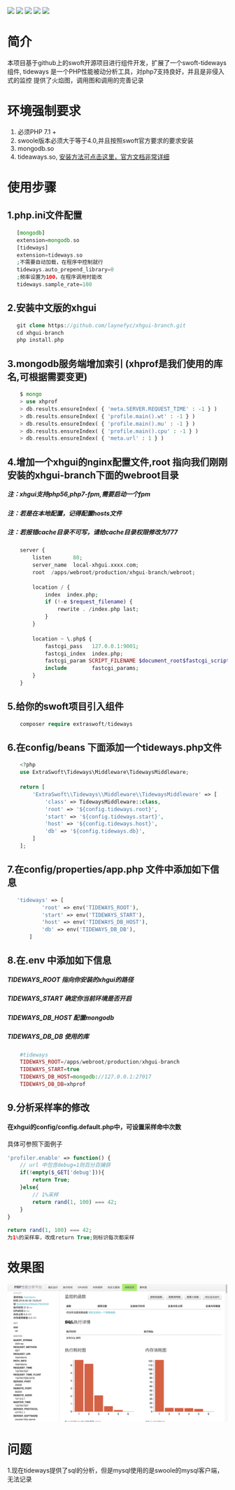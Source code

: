 ![](https://img.shields.io/badge/version-v0.0.0.9-red.svg)
![](https://img.shields.io/badge/php-%3E=7.1-orange.svg)
![](https://img.shields.io/badge/swoole-%3E=4.0-blue.svg)
![](https://img.shields.io/badge/must-mongodb.so-yellow.svg)
![](https://img.shields.io/badge/must-tideways.so-yellow.svg)



# 简介
本项目基于github上的swoft开源项目进行组件开发，扩展了一个swoft-tideways组件,
tideways 是一个PHP性能被动分析工具，对php7支持良好，并且是非侵入式的监控
提供了火焰图，调用图和调用的完善记录

# 环境强制要求

1. 必须PHP 7.1 +
2. swoole版本必须大于等于4.0,并且按照swoft官方要求的要求安装
3. mongodb.so
4. tideaways.so, [安装方法可点击这里，官方文档非常详细](https://tideways.io/profiler/docs/setup/installation)

# 使用步骤

## 1.php.ini文件配置
```php
   [mongodb]
   extension=mongodb.so
   [tideways]
   extension=tideways.so
   ;不需要自动加载，在程序中控制就行
   tideways.auto_prepend_library=0
   ;频率设置为100，在程序调用时能改
   tideways.sample_rate=100
```


## 2.安装中文版的xhgui
```php
   git clone https://github.com/laynefyc/xhgui-branch.git
   cd xhgui-branch
   php install.php
```

## 3.mongodb服务端增加索引 (xhprof是我们使用的库名,可根据需要变更)
```php
    $ mongo
    > use xhprof
    > db.results.ensureIndex( { 'meta.SERVER.REQUEST_TIME' : -1 } )
    > db.results.ensureIndex( { 'profile.main().wt' : -1 } )
    > db.results.ensureIndex( { 'profile.main().mu' : -1 } )
    > db.results.ensureIndex( { 'profile.main().cpu' : -1 } )
    > db.results.ensureIndex( { 'meta.url' : 1 } )
```

## 4.增加一个xhgui的nginx配置文件,root 指向我们刚刚安装的xhgui-branch下面的webroot目录
#####  注：xhgui支持php56,php7-fpm,需要启动一个fpm
#####  注：若是在本地配置，记得配置hosts文件
#####  注：若报错cache目录不可写，请给cache目录权限修改为777
```php
    server {
        listen       80;
        server_name  local-xhgui.xxxx.com;
        root  /apps/webroot/production/xhgui-branch/webroot;
    
        location / {
            index  index.php;
            if (!-e $request_filename) {
                rewrite . /index.php last;
            }
        }
    
        location ~ \.php$ {
            fastcgi_pass   127.0.0.1:9001;
            fastcgi_index  index.php;
            fastcgi_param SCRIPT_FILENAME $document_root$fastcgi_script_name;
            include        fastcgi_params;
        }
    }

```
## 5.给你的swoft项目引入组件
```php
    composer require extraswoft/tideways
```

## 6.在config/beans 下面添加一个tideways.php文件
```php
    <?php
    use ExtraSwoft\Tideways\Middleware\TidewaysMiddleware;
    
    return [
        'ExtraSwoft\\Tideways\\Middleware\\TidewaysMiddleware' => [
            'class' => TidewaysMiddleware::class,
            'root' => '${config.tideways.root}',
            'start' => '${config.tideways.start}',
            'host' => '${config.tideways.host}',
            'db' => '${config.tideways.db}',
        ]
    ];
```

## 7.在config/properties/app.php 文件中添加如下信息
```php
   'tideways' => [
           'root' => env('TIDEWAYS_ROOT'),
           'start' => env('TIDEWAYS_START'),
           'host' => env('TIDEWAYS_DB_HOST'),
           'db' => env('TIDEWAYS_DB_DB'),
       ] 
```

## 8.在.env 中添加如下信息
##### TIDEWAYS_ROOT 指向你安装的xhgui的路径
##### TIDEWAYS_START 确定你当前环境是否开启
##### TIDEWAYS_DB_HOST 配置mongodb
##### TIDEWAYS_DB_DB 使用的库

```php
    #tideways
    TIDEWAYS_ROOT=/apps/webroot/production/xhgui-branch
    TIDEWAYS_START=true
    TIDEWAYS_DB_HOST=mongodb://127.0.0.1:27017
    TIDEWAYS_DB_DB=xhprof
```

## 9.分析采样率的修改

#### 在xhgui的config/config.default.php中，可设置采样命中次数
具体可参照下面例子

```php
'profiler.enable' => function() {
    // url 中包含debug=1则百分百捕获
    if(!empty($_GET['debug'])){
        return True;
    }else{
        // 1%采样
        return rand(1, 100) === 42;
    }
}
```
```php
return rand(1, 100) === 42; 
为1%的采样率，改成return True;则标识每次都采样
```


# 效果图
![image](https://github.com/masixun71/swoft-tideways/blob/master/resource/tideways.png?raw=true)


# 问题
1.现在tideways提供了sql的分析，但是mysql使用的是swoole的mysql客户端，无法记录


